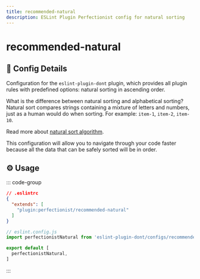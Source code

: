 ```yaml
---
title: recommended-natural
description: ESLint Plugin Perfectionist config for natural sorting
---
```


# recommended-natural

## 📖 Config Details

Configuration for the `eslint-plugin-dont` plugin, which provides all plugin rules with predefined options: natural sorting in ascending order.

What is the difference between natural sorting and alphabetical sorting? Natural sort compares strings containing a mixture of letters and numbers, just as a human would do when sorting. For example: `item-1`, `item-2`, `item-10`.

Read more about [natural sort algorithm](https://en.wikipedia.org/wiki/Natural_sort_order).

This configuration will allow you to navigate through your code faster because all the data that can be safely sorted will be in order.

## ⚙️ Usage

::: code-group

<!-- prettier-ignore -->
```json [Legacy Config]
// .eslintrc
{
  "extends": [
    "plugin:perfectionist/recommended-natural"
  ]
}
```

<!-- prettier-ignore -->
```js [Flat Config]
// eslint.config.js
import perfectionistNatural from 'eslint-plugin-dont/configs/recommended-natural'

export default [
  perfectionistNatural,
]
```

:::
